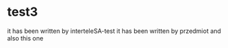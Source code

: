 # test3

it has been written by interteleSA-test
it has been written by przedmiot
and also this one

